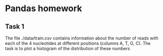 # Pandas homework
## Task 1
The file ./data/train.csv contains information about the number of reads with each of the 4 nucleotides at different positions (columns A, T, G, C). The task is to plot a histogram of the distribution of these numbers
